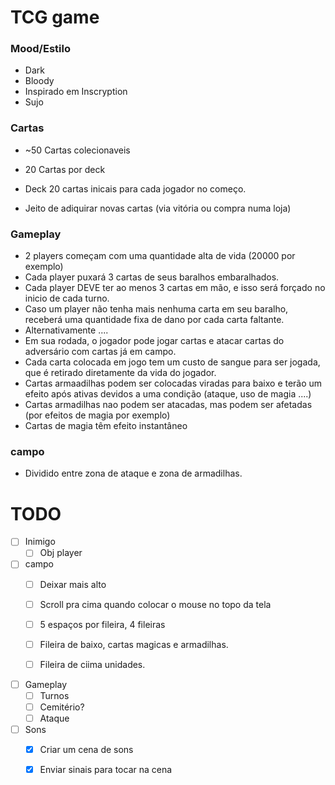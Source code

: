 # TCG game

### Mood/Estilo

- Dark
- Bloody
- Inspirado em Inscryption
- Sujo

### Cartas

- ~50 Cartas colecionaveis 
- 20 Cartas por deck
- Deck 20 cartas inicais para cada jogador no começo.

- Jeito de adiquirar novas cartas (via vitória ou compra numa loja)

### Gameplay

- 2 players começam com uma quantidade alta de vida (20000 por exemplo)
- Cada player puxará 3 cartas de seus baralhos embaralhados.
- Cada player DEVE ter ao menos 3 cartas em mão, e isso será forçado no inicio de cada turno.
- Caso um player não tenha mais nenhuma carta em seu baralho, receberá uma quantidade fixa de dano por cada carta faltante.
- Alternativamente ....
- Em sua rodada, o jogador pode jogar cartas e atacar cartas do adversário com cartas já em campo. 
- Cada carta colocada em jogo tem um custo de sangue para ser jogada, que é retirado diretamente da vida do jogador.
- Cartas armaadilhas podem ser colocadas viradas para baixo e terão um efeito após ativas devidos a uma condição (ataque, uso de magia ....)
- Cartas armadilhas nao podem ser atacadas, mas podem ser afetadas (por efeitos de magia por exemplo)
- Cartas de magia têm efeito instantâneo

### campo
- Dividido entre zona de ataque e zona de armadilhas.

# TODO
- [ ] Inimigo
  - [ ] Obj player
  
- [ ] campo
  - [ ] Deixar mais alto
  - [ ] Scroll pra cima quando colocar o mouse no topo da tela

  - [ ] 5 espaços por fileira, 4 fileiras
  - [ ] Fileira de baixo, cartas magicas e armadilhas.
  - [ ] Fileira de ciima unidades.

- [ ] Gameplay 
  - [ ] Turnos
  - [ ] Cemitério?
  - [ ] Ataque

- [ ] Sons
  - [x] Criar um cena de sons
  - [x] Enviar sinais para tocar na cena

